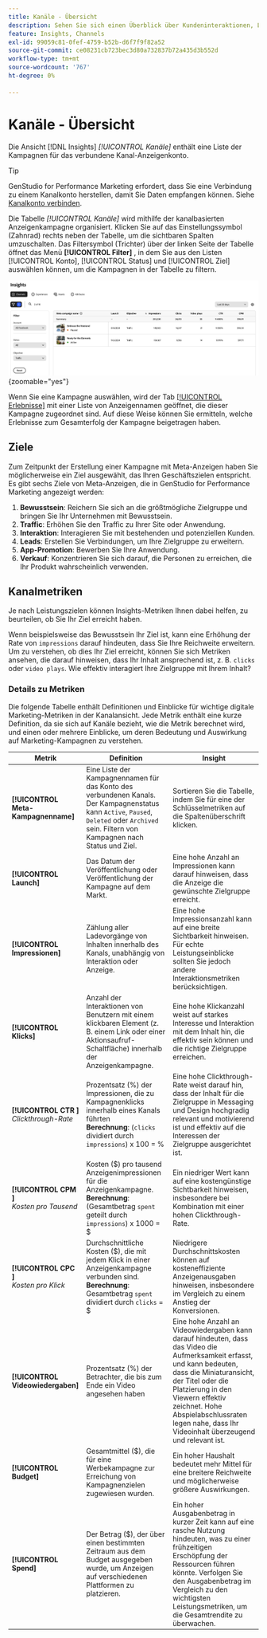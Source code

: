 ```yaml
---
title: Kanäle - Übersicht
description: Sehen Sie sich einen Überblick über Kundeninteraktionen, Leistung, Budget und Ausgaben für Marketingkampagnen in Adobe GenStudio for Performance Marketing an.
feature: Insights, Channels
exl-id: 99059c81-0fef-4759-b52b-d6f7f9f82a52
source-git-commit: ce08231cb723bec3d80a732837b72a435d3b552d
workflow-type: tm+mt
source-wordcount: '767'
ht-degree: 0%

---
```


# Kanäle - Übersicht

Die Ansicht [!DNL Insights] _[!UICONTROL Kanäle]_ enthält eine Liste der Kampagnen für das verbundene Kanal-Anzeigenkonto.

>[!TIP]
>
>GenStudio for Performance Marketing erfordert, dass Sie eine Verbindung zu einem Kanalkonto herstellen, damit Sie Daten empfangen können. Siehe [Kanalkonto verbinden](connect-channel.md).

Die Tabelle _[!UICONTROL Kanäle]_ wird mithilfe der kanalbasierten Anzeigenkampagne organisiert. Klicken Sie auf das Einstellungssymbol (Zahnrad) rechts neben der Tabelle, um die sichtbaren Spalten umzuschalten. Das Filtersymbol (Trichter) über der linken Seite der Tabelle öffnet das Menü **[!UICONTROL Filter]** , in dem Sie aus den Listen [!UICONTROL Konto], [!UICONTROL Status] und [!UICONTROL Ziel] auswählen können, um die Kampagnen in der Tabelle zu filtern.

![Filter und Tabelle für Kanäle](/help/assets/insights-channels-filter.png){zoomable="yes"}

Wenn Sie eine Kampagne auswählen, wird der Tab [[!UICONTROL Erlebnisse]](experiences.md) mit einer Liste von Anzeigennamen geöffnet, die dieser Kampagne zugeordnet sind. Auf diese Weise können Sie ermitteln, welche Erlebnisse zum Gesamterfolg der Kampagne beigetragen haben.

## Ziele

Zum Zeitpunkt der Erstellung einer Kampagne mit Meta-Anzeigen haben Sie möglicherweise ein Ziel ausgewählt, das Ihren Geschäftszielen entspricht. Es gibt sechs Ziele von Meta-Anzeigen, die in GenStudio for Performance Marketing angezeigt werden:

1. **Bewusstsein**: Reichern Sie sich an die größtmögliche Zielgruppe und bringen Sie Ihr Unternehmen mit Bewusstsein.
1. **Traffic**: Erhöhen Sie den Traffic zu Ihrer Site oder Anwendung.
1. **Interaktion**: Interagieren Sie mit bestehenden und potenziellen Kunden.
1. **Leads**: Erstellen Sie Verbindungen, um Ihre Zielgruppe zu erweitern.
1. **App-Promotion**: Bewerben Sie Ihre Anwendung.
1. **Verkauf**: Konzentrieren Sie sich darauf, die Personen zu erreichen, die Ihr Produkt wahrscheinlich verwenden.

## Kanalmetriken

Je nach Leistungszielen können Insights-Metriken Ihnen dabei helfen, zu beurteilen, ob Sie Ihr Ziel erreicht haben.

Wenn beispielsweise das Bewusstsein Ihr Ziel ist, kann eine Erhöhung der Rate von `impressions` darauf hindeuten, dass Sie Ihre Reichweite erweitern. Um zu verstehen, ob dies Ihr Ziel erreicht, können Sie sich Metriken ansehen, die darauf hinweisen, dass Ihr Inhalt ansprechend ist, z. B. `clicks` oder `video plays`. Wie effektiv interagiert Ihre Zielgruppe mit Ihrem Inhalt?

### Details zu Metriken

Die folgende Tabelle enthält Definitionen und Einblicke für wichtige digitale Marketing-Metriken in der Kanalansicht. Jede Metrik enthält eine kurze Definition, da sie sich auf Kanäle bezieht, wie die Metrik berechnet wird, und einen oder mehrere Einblicke, um deren Bedeutung und Auswirkung auf Marketing-Kampagnen zu verstehen.

| Metrik | Definition | Insight |
| ----------- | ----------------------------- | -------------------------------- |
| **[!UICONTROL Meta-Kampagnenname]** | Eine Liste der Kampagnennamen für das Konto des verbundenen Kanals. Der Kampagnenstatus kann `Active`, `Paused`, `Deleted` oder `Archived` sein. Filtern von Kampagnen nach Status und Ziel. | Sortieren Sie die Tabelle, indem Sie für eine der Schlüsselmetriken auf die Spaltenüberschrift klicken. |
| **[!UICONTROL Launch]** | Das Datum der Veröffentlichung oder Veröffentlichung der Kampagne auf dem Markt. | Eine hohe Anzahl an Impressionen kann darauf hinweisen, dass die Anzeige die gewünschte Zielgruppe erreicht. |
| **[!UICONTROL Impressionen]** | Zählung aller Ladevorgänge von Inhalten innerhalb des Kanals, unabhängig von Interaktion oder Anzeige. | Eine hohe Impressionsanzahl kann auf eine breite Sichtbarkeit hinweisen. Für echte Leistungseinblicke sollten Sie jedoch andere Interaktionsmetriken berücksichtigen. |
| **[!UICONTROL Klicks]** | Anzahl der Interaktionen von Benutzern mit einem klickbaren Element (z. B. einem Link oder einer Aktionsaufruf-Schaltfläche) innerhalb der Anzeigenkampagne. | Eine hohe Klickanzahl weist auf starkes Interesse und Interaktion mit dem Inhalt hin, die effektiv sein können und die richtige Zielgruppe erreichen. |
| **[!UICONTROL CTR ]**<br>_Clickthrough-Rate_ | Prozentsatz (%) der Impressionen, die zu Kampagnenklicks innerhalb eines Kanals führten <br>**Berechnung**: (`clicks` dividiert durch `impressions`) x 100 = % | Eine hohe Clickthrough-Rate weist darauf hin, dass der Inhalt für die Zielgruppe in Messaging und Design hochgradig relevant und motivierend ist und effektiv auf die Interessen der Zielgruppe ausgerichtet ist. |
| **[!UICONTROL CPM ]**<br>_Kosten pro Tausend_ | Kosten ($) pro tausend Anzeigenimpressionen für die Anzeigenkampagne. <br>**Berechnung**: (Gesamtbetrag `spent` geteilt durch `impressions`) x 1000 = $ | Ein niedriger Wert kann auf eine kostengünstige Sichtbarkeit hinweisen, insbesondere bei Kombination mit einer hohen Clickthrough-Rate. |
| **[!UICONTROL CPC ]**<br>_Kosten pro Klick_ | Durchschnittliche Kosten ($), die mit jedem Klick in einer Anzeigenkampagne verbunden sind.<br>**Berechnung**: Gesamtbetrag `spent` dividiert durch `clicks` = $ | Niedrigere Durchschnittskosten können auf kosteneffiziente Anzeigenausgaben hinweisen, insbesondere im Vergleich zu einem Anstieg der Konversionen. |
| **[!UICONTROL Videowiedergaben]** | Prozentsatz (%) der Betrachter, die bis zum Ende ein Video angesehen haben | Eine hohe Anzahl an Videowiedergaben kann darauf hindeuten, dass das Video die Aufmerksamkeit erfasst, und kann bedeuten, dass die Miniaturansicht, der Titel oder die Platzierung in den Viewern effektiv zeichnet. Hohe Abspielabschlussraten legen nahe, dass Ihr Videoinhalt überzeugend und relevant ist. |
| **[!UICONTROL Budget]** | Gesamtmittel ($), die für eine Werbekampagne zur Erreichung von Kampagnenzielen zugewiesen wurden. | Ein hoher Haushalt bedeutet mehr Mittel für eine breitere Reichweite und möglicherweise größere Auswirkungen. |
| **[!UICONTROL Spend]** | Der Betrag ($), der über einen bestimmten Zeitraum aus dem Budget ausgegeben wurde, um Anzeigen auf verschiedenen Plattformen zu platzieren. | Ein hoher Ausgabenbetrag in kurzer Zeit kann auf eine rasche Nutzung hindeuten, was zu einer frühzeitigen Erschöpfung der Ressourcen führen könnte. Verfolgen Sie den Ausgabenbetrag im Vergleich zu den wichtigsten Leistungsmetriken, um die Gesamtrendite zu überwachen. |
